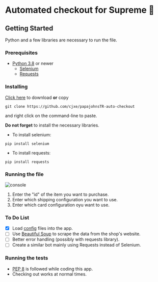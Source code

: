 # Automated checkout for Supreme 👕

## Getting Started
Python and a few libraries are necessary to run the file.

### Prerequisites
- [Python 3.8](https://www.python.org/downloads/) or newer
	- [Selenium](https://selenium-python.readthedocs.io/)
	- [Requests](https://requests.readthedocs.io/en/master/)

### Installing
[Click here](https://github.com/cjxe/supreme-auto-checkout/archive/main.zip) to download **or** copy 
```
git clone https://github.com/cjxe/papajohnsTR-auto-checkout
``` 
and right click on the command-line to paste.

**Do not forget** to install the necessary libraries.

- To install selenium:
```
pip install selenium
```

- To install requests:
```
pip install requests
```

### Running the file
![console](https://i.ibb.co/1TPn4kR/how-to-use.png)
1. Enter the "id" of the item you want to purchase.
2. Enter which shipping configuration you want to use.
3. Enter which card configuration oyu want to use. 

### To Do List
- [X] Load [config](https://github.com/cjxe/supreme-auto-checkout/tree/main/data) files into the app.
- [ ] Use [Beautiful Soup](https://www.crummy.com/software/BeautifulSoup/bs4/doc/) to scrape the data from the shop's website.
- [ ] Better error handling (possibly with requests library).
- [ ] Create a similar bot mainly using Requests instead of Selenium.

### Running the tests
- [PEP 8](https://www.python.org/dev/peps/pep-0008/) is followed while coding this app.
- Checking out works at normal times.


